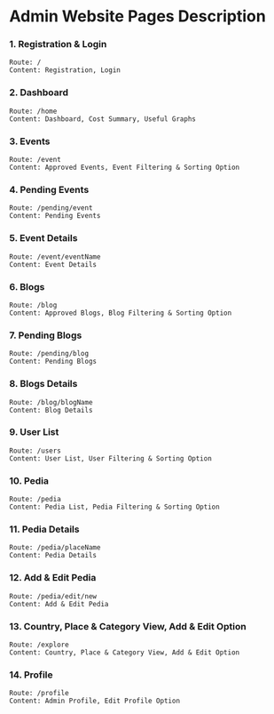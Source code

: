 # Admin Website Pages Description

### 1. Registration & Login
	Route: /
	Content: Registration, Login
	
### 2. Dashboard
	Route: /home
	Content: Dashboard, Cost Summary, Useful Graphs
	
### 3. Events
	Route: /event
	Content: Approved Events, Event Filtering & Sorting Option

### 4. Pending Events
	Route: /pending/event
	Content: Pending Events
	
### 5. Event Details
	Route: /event/eventName
	Content: Event Details
	
### 6. Blogs
	Route: /blog
	Content: Approved Blogs, Blog Filtering & Sorting Option

### 7. Pending Blogs
	Route: /pending/blog
	Content: Pending Blogs
	
### 8. Blogs Details
	Route: /blog/blogName
	Content: Blog Details
	
### 9. User List
	Route: /users
	Content: User List, User Filtering & Sorting Option
	
### 10. Pedia
	Route: /pedia
	Content: Pedia List, Pedia Filtering & Sorting Option
	
### 11. Pedia Details
	Route: /pedia/placeName
	Content: Pedia Details

### 12. Add & Edit Pedia
	Route: /pedia/edit/new
	Content: Add & Edit Pedia
	
### 13. Country, Place & Category View, Add & Edit Option
	Route: /explore
	Content: Country, Place & Category View, Add & Edit Option
	
### 14. Profile
	Route: /profile
	Content: Admin Profile, Edit Profile Option